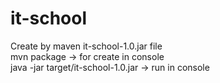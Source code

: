 # it-school
Create by maven it-school-1.0.jar file <br>
mvn package -> for create in console <br>
java -jar target/it-school-1.0.jar -> run in console
